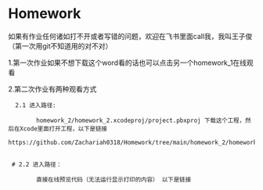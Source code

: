 # Homework
如果有作业任何诸如打不开或者写错的问题，欢迎在飞书里面call我，我叫王子俊（第一次用git不知道用的对不对）


1.第一次作业如果不想下载这个word看的话也可以点击另一个homework_1在线观看

2.第二次作业有两种观看方式
  
      2.1 进入路径:
            
            homework_2/homework_2.xcodeproj/project.pbxproj 下载这个工程，然后在Xcode里面打开工程，以下是链接
            
    https://github.com/Zachariah0318/Homework/tree/main/homework_2/homework_2.xcodeproj
            
       
     # 2.2 进入路径：
      
            直接在线预览代码（无法运行显示打印的内容） 以下是链接
             
            
